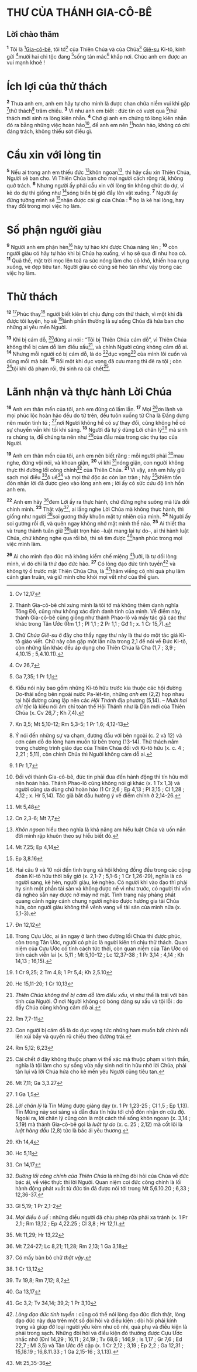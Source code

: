 # THƯ CỦA THÁNH GIA-CÔ-BÊ

## Lời chào thăm
<sup><b>1</b></sup> Tôi là [^1@-a0e9ea68-54a7-4f13-a6e0-bf24eec4c2d3][Gia-cô-bê](), tôi tớ[^1-a0e9ea68-54a7-4f13-a6e0-bf24eec4c2d3] của Thiên Chúa và của Chúa[^2-a0e9ea68-54a7-4f13-a6e0-bf24eec4c2d3] [Giê-su]() Ki-tô, kính gửi [^2@-a0e9ea68-54a7-4f13-a6e0-bf24eec4c2d3]mười hai chi tộc đang [^3@-a0e9ea68-54a7-4f13-a6e0-bf24eec4c2d3]sống tản mác[^3-a0e9ea68-54a7-4f13-a6e0-bf24eec4c2d3] khắp nơi. Chúc anh em được an vui mạnh khoẻ !


# Ích lợi của thử thách
<sup><b>2</b></sup> Thưa anh em, anh em hãy tự cho mình là được chan chứa niềm vui khi gặp [^4@-a0e9ea68-54a7-4f13-a6e0-bf24eec4c2d3]thử thách[^4-a0e9ea68-54a7-4f13-a6e0-bf24eec4c2d3] trăm chiều. <sup><b>3</b></sup> Vì như anh em biết : đức tin có vượt qua [^5@-a0e9ea68-54a7-4f13-a6e0-bf24eec4c2d3]thử thách mới sinh ra lòng kiên nhẫn. <sup><b>4</b></sup> Chớ gì anh em chứng tỏ lòng kiên nhẫn đó ra bằng những việc hoàn hảo[^5-a0e9ea68-54a7-4f13-a6e0-bf24eec4c2d3], để anh em nên [^6@-a0e9ea68-54a7-4f13-a6e0-bf24eec4c2d3]hoàn hảo, không có chi đáng trách, không thiếu sót điều gì.


# Cầu xin với lòng tin
<sup><b>5</b></sup> Nếu ai trong anh em thiếu đức [^7@-a0e9ea68-54a7-4f13-a6e0-bf24eec4c2d3]khôn ngoan[^6-a0e9ea68-54a7-4f13-a6e0-bf24eec4c2d3], thì hãy cầu xin Thiên Chúa, Người sẽ ban cho. Vì Thiên Chúa ban cho mọi người cách rộng rãi, không quở trách. <sup><b>6</b></sup> Nhưng người ấy phải cầu xin với lòng tin không chút do dự, vì kẻ do dự thì giống như [^8@-a0e9ea68-54a7-4f13-a6e0-bf24eec4c2d3]sóng biển bị gió đẩy lên vật xuống. <sup><b>7</b></sup> Người ấy đừng tưởng mình sẽ [^9@-a0e9ea68-54a7-4f13-a6e0-bf24eec4c2d3]nhận được cái gì của Chúa : <sup><b>8</b></sup> họ là kẻ hai lòng, hay thay đổi trong mọi việc họ làm.


# Số phận người giàu
<sup><b>9</b></sup> Người anh em phận hèn[^7-a0e9ea68-54a7-4f13-a6e0-bf24eec4c2d3] hãy tự hào khi được Chúa nâng lên ; <sup><b>10</b></sup> còn người giàu có hãy tự hào khi bị Chúa hạ xuống, vì họ sẽ qua đi như hoa cỏ. <sup><b>11</b></sup> Quả thế, mặt trời mọc lên toả ra sức nóng làm cho cỏ khô, khiến hoa rụng xuống, vẻ đẹp tiêu tan. Người giàu có cũng sẽ héo tàn như vậy trong các việc họ làm.


# Thử thách
<sup><b>12</b></sup> [^10@-a0e9ea68-54a7-4f13-a6e0-bf24eec4c2d3]Phúc thay[^8-a0e9ea68-54a7-4f13-a6e0-bf24eec4c2d3] người biết kiên trì chịu đựng cơn thử thách, vì một khi đã được tôi luyện, họ sẽ [^11@-a0e9ea68-54a7-4f13-a6e0-bf24eec4c2d3]lãnh phần thưởng là sự sống Chúa đã hứa ban cho những ai yêu mến Người.

<sup><b>13</b></sup> Khi bị cám dỗ, [^12@-a0e9ea68-54a7-4f13-a6e0-bf24eec4c2d3]đừng ai nói : “Tôi bị Thiên Chúa cám dỗ”, vì Thiên Chúa không thể bị cám dỗ làm điều xấu[^9-a0e9ea68-54a7-4f13-a6e0-bf24eec4c2d3], và chính Người cũng không cám dỗ ai. <sup><b>14</b></sup> Nhưng mỗi người có bị cám dỗ, là do [^13@-a0e9ea68-54a7-4f13-a6e0-bf24eec4c2d3]dục vọng[^10-a0e9ea68-54a7-4f13-a6e0-bf24eec4c2d3] của mình lôi cuốn và dùng mồi mà bắt. <sup><b>15</b></sup> Rồi một khi dục vọng đã cưu mang thì đẻ ra tội ; còn [^14@-a0e9ea68-54a7-4f13-a6e0-bf24eec4c2d3]tội khi đã phạm rồi, thì sinh ra cái chết[^11-a0e9ea68-54a7-4f13-a6e0-bf24eec4c2d3].


# Lãnh nhận và thực hành Lời Chúa
<sup><b>16</b></sup> Anh em thân mến của tôi, anh em đừng có lầm lẫn. <sup><b>17</b></sup> Mọi [^15@-a0e9ea68-54a7-4f13-a6e0-bf24eec4c2d3]ơn lành và mọi phúc lộc hoàn hảo đều do từ trên, đều tuôn xuống từ Cha là Đấng dựng nên muôn tinh tú ; [^16@-a0e9ea68-54a7-4f13-a6e0-bf24eec4c2d3]nơi Người không hề có sự thay đổi, cũng không hề có sự chuyển vần khi tối khi sáng. <sup><b>18</b></sup> Người đã tự ý dùng Lời chân lý[^12-a0e9ea68-54a7-4f13-a6e0-bf24eec4c2d3] mà sinh ra chúng ta, để chúng ta nên như [^17@-a0e9ea68-54a7-4f13-a6e0-bf24eec4c2d3]của đầu mùa trong các thụ tạo của Người.

<sup><b>19</b></sup> Anh em thân mến của tôi, anh em nên biết rằng : mỗi người phải [^18@-a0e9ea68-54a7-4f13-a6e0-bf24eec4c2d3]mau nghe, đừng vội nói, và khoan giận, <sup><b>20</b></sup> vì khi [^19@-a0e9ea68-54a7-4f13-a6e0-bf24eec4c2d3]nóng giận, con người không thực thi đường lối công chính[^13-a0e9ea68-54a7-4f13-a6e0-bf24eec4c2d3] của Thiên Chúa. <sup><b>21</b></sup> Vì vậy, anh em hãy giũ sạch mọi điều [^20@-a0e9ea68-54a7-4f13-a6e0-bf24eec4c2d3]ô uế[^14-a0e9ea68-54a7-4f13-a6e0-bf24eec4c2d3] và mọi thứ độc ác còn lan tràn ; hãy [^21@-a0e9ea68-54a7-4f13-a6e0-bf24eec4c2d3]khiêm tốn đón nhận lời đã được gieo vào lòng anh em ; lời ấy có sức cứu độ linh hồn anh em.

<sup><b>22</b></sup> Anh em hãy [^22@-a0e9ea68-54a7-4f13-a6e0-bf24eec4c2d3]đem Lời ấy ra thực hành, chứ đừng nghe suông mà lừa dối chính mình. <sup><b>23</b></sup> Thật vậy[^15-a0e9ea68-54a7-4f13-a6e0-bf24eec4c2d3], ai lắng nghe Lời Chúa mà không thực hành, thì giống như người [^23@-a0e9ea68-54a7-4f13-a6e0-bf24eec4c2d3]soi gương thấy khuôn mặt tự nhiên của mình. <sup><b>24</b></sup> Người ấy soi gương rồi đi, và quên ngay không nhớ mặt mình thế nào. <sup><b>25</b></sup> Ai thiết tha và trung thành tuân giữ [^24@-a0e9ea68-54a7-4f13-a6e0-bf24eec4c2d3]luật trọn hảo –luật mang lại tự do–, ai thi hành luật Chúa, chứ không nghe qua rồi bỏ, thì sẽ tìm được [^25@-a0e9ea68-54a7-4f13-a6e0-bf24eec4c2d3]hạnh phúc trong mọi việc mình làm.

<sup><b>26</b></sup> Ai cho mình đạo đức mà không kiềm chế miệng [^26@-a0e9ea68-54a7-4f13-a6e0-bf24eec4c2d3]lưỡi, là tự dối lòng mình, vì đó chỉ là thứ đạo đức hão. <sup><b>27</b></sup> Có lòng đạo đức tinh tuyền[^16-a0e9ea68-54a7-4f13-a6e0-bf24eec4c2d3] và không tỳ ố trước mặt Thiên Chúa Cha, là [^27@-a0e9ea68-54a7-4f13-a6e0-bf24eec4c2d3]thăm viếng cô nhi quả phụ lâm cảnh gian truân, và giữ mình cho khỏi mọi vết nhơ của thế gian.

[^1-a0e9ea68-54a7-4f13-a6e0-bf24eec4c2d3]: Thánh Gia-cô-bê chỉ xưng mình là tôi tớ mà không thêm danh nghĩa Tông Đồ, cũng như không xác định danh tính của mình. Về điểm này, thánh Gia-cô-bê cũng giống như thánh Phao-lô và mấy tác giả các thư khác trong Tân Ước (Rm 1,1 ; Pl 1,1 ; 2 Pr 1,1 ; Gđ 1 ; x. 1 Cr 15,7).
[^2-a0e9ea68-54a7-4f13-a6e0-bf24eec4c2d3]: Chữ *Chúa Giê-su* ở đây cho thấy ngay thư này là thư do một tác giả Ki-tô giáo viết. Chữ này còn gặp một lần nữa trong 2,1 để nói về Đức Ki-tô, còn những lần khác đều áp dụng cho Thiên Chúa là Cha (1,7 ; 3,9 ; 4,10.15 ; 5,4.10.11).
[^3-a0e9ea68-54a7-4f13-a6e0-bf24eec4c2d3]: Kiểu nói này bao gồm những Ki-tô hữu trước kia thuộc các hội đường Do-thái sống bên ngoài nước Pa-lét-tin, những *anh em* (2,2) họp nhau tại hội đường cùng lập nên các *Hội Thánh* địa phương (5,14). – *Mười hai chi tộc* là kiểu nói ám chỉ toàn thể Hội Thánh như là Dân mới của Thiên Chúa (x. Cv 26,7 ; Kh 7,4).
[^4-a0e9ea68-54a7-4f13-a6e0-bf24eec4c2d3]: Ý nói đến những sự va chạm, đương đầu với bên ngoài (c. 2 và 12) và cơn cám dỗ do lòng ham muốn từ bên trong (13-14). Thử thách nằm trong chương trình giáo dục của Thiên Chúa đối với Ki-tô hữu (x. c. 4 ; 2,21 ; 5,11), còn chính Chúa thì Người không cám dỗ ai.
[^5-a0e9ea68-54a7-4f13-a6e0-bf24eec4c2d3]: Đối với thánh Gia-cô-bê, đức tin phải đưa đến hành động thì tín hữu mới nên hoàn hảo. Thánh Phao-lô cũng không nói gì khác (x. 1 Tx 1,3) và người cũng ưa dùng chữ hoàn hảo (1 Cr 2,6 ; Ep 4,13 ; Pl 3,15 ; Cl 1,28 ; 4,12 ; x. Hr 5,14). Tác giả bắt đầu hướng ý về điểm chính ở 2,14-26.
[^6-a0e9ea68-54a7-4f13-a6e0-bf24eec4c2d3]: *Khôn ngoan* hiểu theo nghĩa là khả năng am hiểu luật Chúa và uốn nắn đời mình rập khuôn theo sự hiểu biết đó.
[^7-a0e9ea68-54a7-4f13-a6e0-bf24eec4c2d3]: Hai câu 9 và 10 nói đến tình trạng xã hội không đồng đều trong các cộng đoàn Ki-tô hữu thời bấy giờ (x. 2,1-7 ; 5,1-6 ; 1 Cr 1,26-29), nghĩa là có người sang, kẻ hèn, người giàu, kẻ nghèo. Có người khi vào đạo thì phải hy sinh một phần tài sản và không được nể vì như trước, có người thì vốn đã nghèo sẵn nay được nở mày nở mặt. Tình trạng này phảng phất quang cảnh ngày cánh chung người nghèo được hưởng gia tài Chúa hứa, còn người giàu không thể vênh vang về tài sản của mình nữa (x. 5,1-3).
[^8-a0e9ea68-54a7-4f13-a6e0-bf24eec4c2d3]: Trong Cựu Ước, ai ăn ngay ở lành theo đường lối Chúa thì được phúc, còn trong Tân Ước, người có phúc là người kiên trì chịu thử thách. Quan niệm của Cựu Ước có tính cách tức thời, còn quan niệm của Tân Ước có tính cách viễn lai (x. 5,11 ; Mt 5,10-12 ; Lc 12,37-38 ; 1 Pr 3,14 ; 4,14 ; Kh 14,13 ; 16,15).
[^9-a0e9ea68-54a7-4f13-a6e0-bf24eec4c2d3]: *Thiên Chúa không thể bị cám dỗ làm điều xấu*, vì như thế là trái với bản tính của Người. Ở nơi Người không có bóng dáng sự xấu và tội lỗi : do đấy Chúa cũng không cám dỗ ai.
[^10-a0e9ea68-54a7-4f13-a6e0-bf24eec4c2d3]: Con người bị cám dỗ là do dục vọng tức những ham muốn bất chính nổi lên xúi bẩy và quyến rũ chiều theo đường trái.
[^11-a0e9ea68-54a7-4f13-a6e0-bf24eec4c2d3]: Cái chết ở đây không thuộc phạm vi thể xác mà thuộc phạm vi tinh thần, nghĩa là tội làm cho sự sống vừa nẩy sinh nơi tín hữu nhờ lời Chúa, phải tàn lụi và lời Chúa hứa cho kẻ mến yêu Người cũng tiêu tan.
[^12-a0e9ea68-54a7-4f13-a6e0-bf24eec4c2d3]: *Lời chân lý* là Tin Mừng được giảng dạy (x. 1 Pr 1,23-25 ; Cl 1,5 ; Ep 1,13). Tin Mừng này soi sáng và dẫn đưa tín hữu tới chỗ đón nhận ơn cứu độ. Ngoài ra, lời chân lý cũng còn là một cách thế sống khôn ngoan (x. 3,14 ; 5,19) mà thánh Gia-cô-bê gọi là *luật tự do* (x. c. 25 ; 2,12) mà cốt lõi là *luật hàng đầu* (2,8) tức là bác ái yêu thương.
[^13-a0e9ea68-54a7-4f13-a6e0-bf24eec4c2d3]: *Đường lối công chính của Thiên Chúa* là những đòi hỏi của Chúa về đức bác ái, về việc thực thi lời Người. Quan niệm coi đức công chính là lối hành động phát xuất từ đức tin đã được nói tới trong Mt 5,6.10.20 ; 6,33 ; 12,36-37.
[^14-a0e9ea68-54a7-4f13-a6e0-bf24eec4c2d3]: *Mọi điều ô uế* : những điều người đã chịu phép rửa phải xa tránh (x. 1 Pr 2,1 ; Rm 13,12 ; Ep 4,22.25 ; Cl 3,8 ; Hr 12,1).
[^15-a0e9ea68-54a7-4f13-a6e0-bf24eec4c2d3]: Có mấy bản bỏ chữ *thật vậy*.
[^16-a0e9ea68-54a7-4f13-a6e0-bf24eec4c2d3]: *Lòng đạo đức tinh tuyền* : cũng có thể nói lòng đạo đức đích thật, lòng đạo đức này dựa trên một số đòi hỏi và điều kiện : đòi hỏi phải kính trọng và giúp đỡ loại người yếu kém như cô nhi, quả phụ và điều kiện là phải trong sạch. Những đòi hỏi và điều kiện đó thường được Cựu Ước nhắc nhở (Đnl 14,29 ; 16,11 ; 24,19 ; Tv 68,6 ; 146,9 ; Is 1,17 ; Gr 7,6 ; Ed 22,7 ; Ml 3,5) và Tân Ước đề cập (x. 1 Cr 2,12 ; 3,19 ; Ep 2,2 ; Ga 12,31 ; 15,18.19 ; 16,8.11.33 ; 1 Ga 2,15-16 ; 3,1.13).
[^1@-a0e9ea68-54a7-4f13-a6e0-bf24eec4c2d3]: Cv 12,17
[^2@-a0e9ea68-54a7-4f13-a6e0-bf24eec4c2d3]: Cv 26,7
[^3@-a0e9ea68-54a7-4f13-a6e0-bf24eec4c2d3]: Ga 7,35; 1 Pr 1,1
[^4@-a0e9ea68-54a7-4f13-a6e0-bf24eec4c2d3]: Kn 3,5; Mt 5,10-12; Rm 5,3-5; 1 Pr 1,6; 4,12-13
[^5@-a0e9ea68-54a7-4f13-a6e0-bf24eec4c2d3]: 1 Pr 1,7
[^6@-a0e9ea68-54a7-4f13-a6e0-bf24eec4c2d3]: Mt 5,48
[^7@-a0e9ea68-54a7-4f13-a6e0-bf24eec4c2d3]: Cn 2,3-6; Mt 7,7
[^8@-a0e9ea68-54a7-4f13-a6e0-bf24eec4c2d3]: Mt 7,25; Ep 4,14
[^9@-a0e9ea68-54a7-4f13-a6e0-bf24eec4c2d3]: Ep 3,8.16
[^10@-a0e9ea68-54a7-4f13-a6e0-bf24eec4c2d3]: Đn 12,12
[^11@-a0e9ea68-54a7-4f13-a6e0-bf24eec4c2d3]: 1 Cr 9,25; 2 Tm 4,8; 1 Pr 5,4; Kh 2,5.10
[^12@-a0e9ea68-54a7-4f13-a6e0-bf24eec4c2d3]: Hc 15,11-20; 1 Cr 10,13
[^13@-a0e9ea68-54a7-4f13-a6e0-bf24eec4c2d3]: Rm 7,7-11
[^14@-a0e9ea68-54a7-4f13-a6e0-bf24eec4c2d3]: Rm 5,12; 6,23
[^15@-a0e9ea68-54a7-4f13-a6e0-bf24eec4c2d3]: Mt 7,11; Ga 3,3.27
[^16@-a0e9ea68-54a7-4f13-a6e0-bf24eec4c2d3]: 1 Ga 1,5
[^17@-a0e9ea68-54a7-4f13-a6e0-bf24eec4c2d3]: Kh 14,4
[^18@-a0e9ea68-54a7-4f13-a6e0-bf24eec4c2d3]: Hc 5,11
[^19@-a0e9ea68-54a7-4f13-a6e0-bf24eec4c2d3]: Cn 14,17
[^20@-a0e9ea68-54a7-4f13-a6e0-bf24eec4c2d3]: Gl 5,19; 1 Pr 2,1-2
[^21@-a0e9ea68-54a7-4f13-a6e0-bf24eec4c2d3]: Mt 11,29; Hr 13,22
[^22@-a0e9ea68-54a7-4f13-a6e0-bf24eec4c2d3]: Mt 7,24-27; Lc 8,21; 11,28; Rm 2,13; 1 Ga 3,18
[^23@-a0e9ea68-54a7-4f13-a6e0-bf24eec4c2d3]: 1 Cr 13,12
[^24@-a0e9ea68-54a7-4f13-a6e0-bf24eec4c2d3]: Tv 19,8; Rm 7,12; 8,2
[^25@-a0e9ea68-54a7-4f13-a6e0-bf24eec4c2d3]: Ga 13,17
[^26@-a0e9ea68-54a7-4f13-a6e0-bf24eec4c2d3]: Gc 3,2; Tv 34,14; 39,2; 1 Pr 3,10
[^27@-a0e9ea68-54a7-4f13-a6e0-bf24eec4c2d3]: Mt 25,35-36
